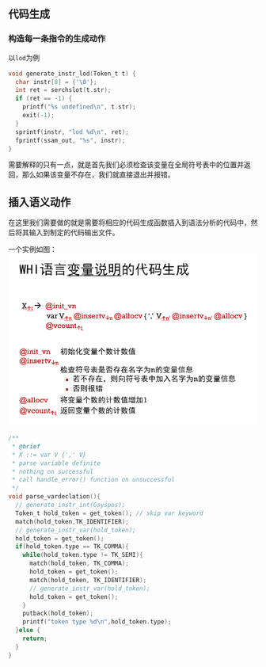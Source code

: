 ## 代码生成
### 构造每一条指令的生成动作
以`lod`为例

```c
void generate_instr_lod(Token_t t) {
  char instr[8] = {'\0'};
  int ret = serchslot(t.str);
  if (ret == -1) {
    printf("%s undefined\n", t.str);
    exit(-1);
  }
  sprintf(instr, "lod %d\n", ret);
  fprintf(ssam_out, "%s", instr);
}
```
需要解释的只有一点，就是首先我们必须检查该变量在全局符号表中的位置并返回，那么如果该变量不存在，我们就直接退出并报错。

## 插入语义动作
在这里我们需要做的就是需要将相应的代码生成函数插入到语法分析的代码中，然后将其输入到制定的代码输出文件。

一个实例如图：
![](../../asserts/codegen2.png)

```c
/**
 * @brief 
 * X ::= var V {',' V}
 * parse variable definite
 * nothing on successful
 * call handle_error() function on unsuccessful 
 */
void parse_vardeclation(){
  // generate_instr_int(Gsyspos);
  Token_t hold_token = get_token(); // skip var keyword
  match(hold_token,TK_IDENTIFIER);
  // generate_instr_var(hold_token);
  hold_token = get_token();
  if(hold_token.type == TK_COMMA){
    while(hold_token.type != TK_SEMI){
      match(hold_token, TK_COMMA);
      hold_token = get_token();
      match(hold_token, TK_IDENTIFIER);
      // generate_instr_var(hold_token);
      hold_token = get_token();
    }
    putback(hold_token);
    printf("token type %d\n",hold_token.type);
  }else {
    return;
  }
}
```
